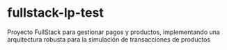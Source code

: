 # fullstack-lp-test
Proyecto FullStack para gestionar pagos y productos, implementando una arquitectura robusta para la simulación de transacciones de productos
